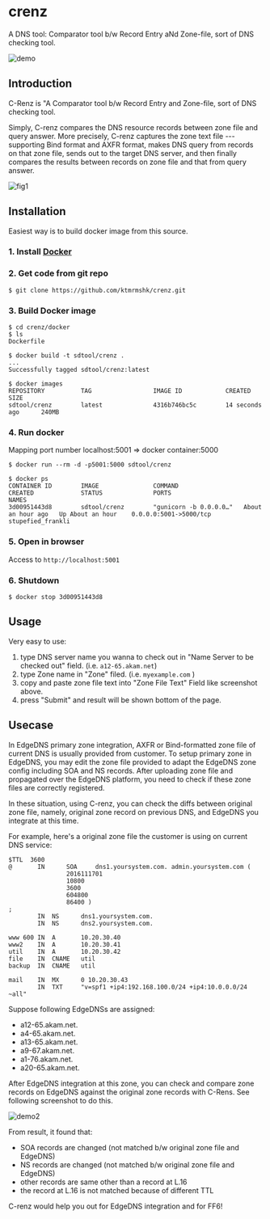 # crenz
A DNS tool: Comparator tool b/w Record Entry aNd Zone-file, sort of DNS checking tool.

![demo](./doc/pastedImage_1.png)

## Introduction

C-Renz is "A Comparator tool b/w Record Entry and Zone-file, sort of DNS checking tool.

Simply, C-renz compares the DNS resource records between zone file and query answer. More precisely, C-renz captures the zone text file --- supporting Bind format and AXFR format, makes DNS query from records on that zone file, sends out to the target DNS server, and then finally compares the results between records on zone file and that from query answer.

![fig1](./doc/pastedImage_2.png)

## Installation

Easiest way is to build docker image from this source.

### 1. Install [Docker](https://www.docker.com) 

### 2. Get code from git repo

```
$ git clone https://github.com/ktmrmshk/crenz.git
```

### 3. Build Docker image

```
$ cd crenz/docker
$ ls
Dockerfile

$ docker build -t sdtool/crenz . 
...
Successfully tagged sdtool/crenz:latest

$ docker images
REPOSITORY          TAG                 IMAGE ID            CREATED             SIZE
sdtool/crenz        latest              4316b746bc5c        14 seconds ago      240MB
```

### 4. Run docker

Mapping port number localhost:5001 => docker container:5000

```
$ docker run --rm -d -p5001:5000 sdtool/crenz

$ docker ps
CONTAINER ID        IMAGE               COMMAND                  CREATED             STATUS              PORTS                                NAMES
3d00951443d8        sdtool/crenz        "gunicorn -b 0.0.0.0…"   About an hour ago   Up About an hour    0.0.0.0:5001->5000/tcp               stupefied_frankli 
```

### 5. Open in browser

Access to `http://localhost:5001`


### 6. Shutdown

```
$ docker stop 3d00951443d8
```



## Usage

Very easy to use:

1. type DNS server name you wanna to check out in "Name Server to be checked out" field. (i.e. `a12-65.akam.net`)
1. type Zone name in "Zone" filed. (i.e. `myexample.com` )
1. copy and paste zone file text into "Zone File Text" Field like screenshot above. 
1. press "Submit" and result will be shown bottom of the page.


## Usecase

In EdgeDNS primary zone integration, AXFR or Bind-formatted zone file of current DNS is usually provided from customer. To setup primary zone in EdgeDNS, you may edit the zone file provided to adapt the EdgeDNS zone config including SOA and NS records. After uploading zone file and propagated over the EdgeDNS platform, you need to check if these zone files are correctly registered.


In these situation, using C-renz, you can check the diffs between original zone file, namely, original zone record on previous DNS, and EdgeDNS you integrate at this time.


For example, here's a original zone file the customer is using on current DNS service:


```
$TTL  3600
@       IN      SOA     dns1.yoursystem.com. admin.yoursystem.com (
                2016111701
                10800
                3600
                604800
                86400 )
;
        IN  NS      dns1.yoursystem.com.
        IN  NS      dns2.yoursystem.com.
 
www 600 IN  A       10.20.30.40
www2    IN  A       10.20.30.41
util    IN  A       10.20.30.42
file    IN  CNAME   util   
backup  IN  CNAME   util
 
mail    IN  MX      0 10.20.30.43
        IN  TXT     "v=spf1 +ip4:192.168.100.0/24 +ip4:10.0.0.0/24 ~all"
```

Suppose following EdgeDNSs are assigned:

* a12-65.akam.net.
* a4-65.akam.net.
* a13-65.akam.net.
* a9-67.akam.net.
* a1-76.akam.net.
* a20-65.akam.net.

After EdgeDNS integration at this zone, you can check and compare zone records on EdgeDNS against the original zone records with C-Rens. See following screenshot to do this.

![demo2](./doc/screencapture-54-250-171-93-1495612479053.png)


From result, it found that:

* SOA records are changed (not matched b/w original zone file and EdgeDNS)
* NS records are changed (not matched b/w original zone file and EdgeDNS)
* other records are same other than a record at L.16
* the record at L.16 is not matched because of different TTL

C-renz would help you out for EdgeDNS integration and for FF6!

